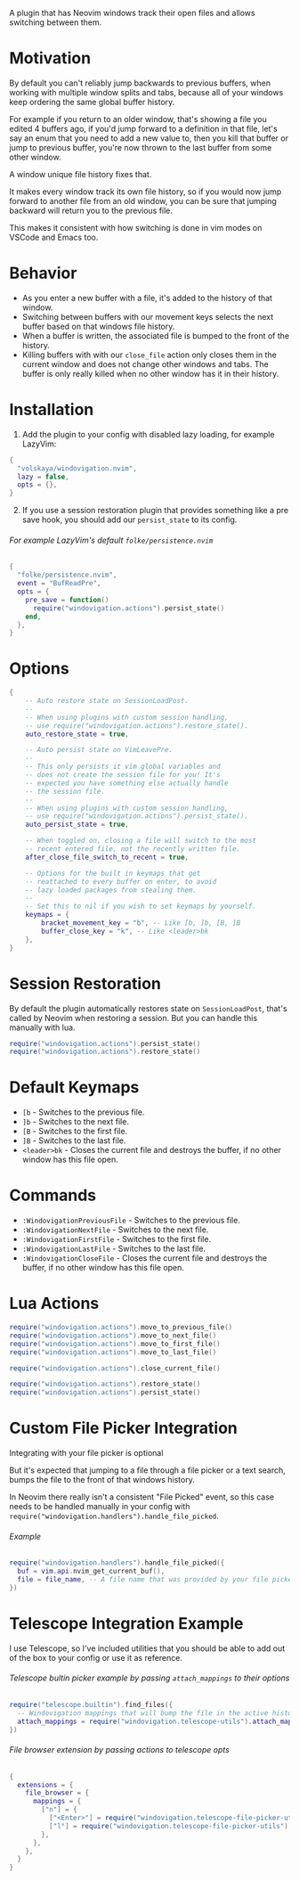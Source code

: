 A plugin that has Neovim windows track their open files and allows switching between them.

# Motivation

By default you can't reliably jump backwards to previous buffers, when working with multiple window splits and tabs, because all of your windows keep ordering the same global buffer history.

For example if you return to an older window, that's showing a file you edited 4 buffers ago, if you'd jump forward to a definition in that file, let's say an enum that you need to add a new value to, then you kill that buffer or jump to previous buffer, you're now thrown to the last buffer from some other window.

A window unique file history fixes that.

It makes every window track its own file history, so if you would now jump forward to another file from an old window, you can be sure that jumping backward will return you to the previous file.

This makes it consistent with how switching is done in vim modes on VSCode and Emacs too.

# Behavior

- As you enter a new buffer with a file, it's added to the history of that window.
- Switching between buffers with our movement keys selects the next buffer based on that windows file history.
- When a buffer is written, the associated file is bumped to the front of the history.
- Killing buffers with with our `close_file` action only closes them in the current window and does not change other windows and tabs. The buffer is only really killed when no other window has it in their history.

# Installation

1. Add the plugin to your config with disabled lazy loading, for example LazyVim:

```lua
{
  "volskaya/windovigation.nvim",
  lazy = false,
  opts = {},
}
```

2. If you use a session restoration plugin that provides something like a pre save hook, you should add our `persist_state` to its config.

###### For example LazyVim's default `folke/persistence.nvim`

```lua
{
  "folke/persistence.nvim",
  event = "BufReadPre",
  opts = {
    pre_save = function()
      require("windovigation.actions").persist_state()
    end,
  },
}
```

# Options

```lua
{
	-- Auto restore state on SessionLoadPost.
	--
	-- When using plugins with custom session handling,
	-- use require("windovigation.actions").restore_state().
	auto_restore_state = true,

	-- Auto persist state on VimLeavePre.
	--
	-- This only persists it vim global variables and
	-- does not create the session file for you! It's
	-- expected you have something else actually handle
	-- the session file.
	--
	-- When using plugins with custom session handling,
	-- use require("windovigation.actions").persist_state().
	auto_persist_state = true,

	-- When toggled on, closing a file will switch to the most
	-- recent entered file, not the recently written file.
	after_close_file_switch_to_recent = true,

	-- Options for the built in keymaps that get
	-- reattached to every buffer on enter, to avoid
	-- lazy loaded packages from stealing them.
	--
	-- Set this to nil if you wish to set keymaps by yourself.
	keymaps = {
		bracket_movement_key = "b", -- Like [b, ]b, [B, ]B
		buffer_close_key = "k", -- Like <leader>bk
	},
}
```

# Session Restoration

By default the plugin automatically restores state on `SessionLoadPost`, that's called by Neovim when restoring a session. But you can handle this manually with lua.

```lua
require("windovigation.actions").persist_state()
require("windovigation.actions").restore_state()
```

# Default Keymaps

- `[b` - Switches to the previous file.
- `]b` - Switches to the next file.
- `[B` - Switches to the first file.
- `]B` - Switches to the last file.
- `<leader>bk` - Closes the current file and destroys the buffer, if no other window has this file open.

# Commands

- `:WindovigationPreviousFile` - Switches to the previous file.
- `:WindovigationNextFile` - Switches to the next file.
- `:WindovigationFirstFile` - Switches to the first file.
- `:WindovigationLastFile` - Switches to the last file.
- `:WindovigationCloseFile` - Closes the current file and destroys the buffer, if no other window has this file open.

# Lua Actions

```lua
require("windovigation.actions").move_to_previous_file()
require("windovigation.actions").move_to_next_file()
require("windovigation.actions").move_to_first_file()
require("windovigation.actions").move_to_last_file()

require("windovigation.actions").close_current_file()

require("windovigation.actions").restore_state()
require("windovigation.actions").persist_state()
```

# Custom File Picker Integration

Integrating with your file picker is optional

But it's expected that jumping to a file through a file picker or a text search, bumps the file to the front of that windows history.

In Neovim there really isn't a consistent "File Picked" event, so this case needs to be handled manually in your config with `require("windovigation.handlers").handle_file_picked`.

###### Example

```lua
require("windovigation.handlers").handle_file_picked({
  buf = vim.api.nvim_get_current_buf(),
  file = file_name, -- A file name that was provided by your file picker.
})
```

# Telescope Integration Example

I use Telescope, so I've included utilities that you should be able to add out of the box to your config or use it as reference.

###### Telescope bultin picker example by passing `attach_mappings` to their options

```lua
require("telescope.builtin").find_files({
  -- Windovigation mappings that will bump the file in the active history, when selected.
  attach_mappings = require("windovigation.telescope-utils").attach_mappings,
})
```

###### File browser extension by passing actions to telescope opts

```lua
{
  extensions = {
    file_browser = {
      mappings = {
        ["n"] = {
          ["<Enter>"] = require("windovigation.telescope-file-picker-utils").open_dir_or_file_action,
          ["l"] = require("windovigation.telescope-file-picker-utils").open_dir_or_file_action,
        },
      },
    },
  }
}
```
